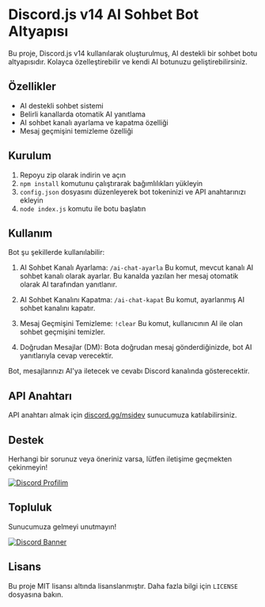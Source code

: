 # Discord.js v14 AI Sohbet Bot Altyapısı

Bu proje, Discord.js v14 kullanılarak oluşturulmuş, AI destekli bir sohbet botu altyapısıdır. Kolayca özelleştirebilir ve kendi AI botunuzu geliştirebilirsiniz.

## Özellikler

- AI destekli sohbet sistemi
- Belirli kanallarda otomatik AI yanıtlama
- AI sohbet kanalı ayarlama ve kapatma özelliği
- Mesaj geçmişini temizleme özelliği

## Kurulum

1. Repoyu zip olarak indirin ve açın
2. `npm install` komutunu çalıştırarak bağımlılıkları yükleyin
3. `config.json` dosyasını düzenleyerek bot tokeninizi ve API anahtarınızı ekleyin
4. `node index.js` komutu ile botu başlatın

## Kullanım

Bot şu şekillerde kullanılabilir:

1. AI Sohbet Kanalı Ayarlama: `/ai-chat-ayarla`
   Bu komut, mevcut kanalı AI sohbet kanalı olarak ayarlar. Bu kanalda yazılan her mesaj otomatik olarak AI tarafından yanıtlanır.

2. AI Sohbet Kanalını Kapatma: `/ai-chat-kapat`
   Bu komut, ayarlanmış AI sohbet kanalını kapatır.

3. Mesaj Geçmişini Temizleme: `!clear`
   Bu komut, kullanıcının AI ile olan sohbet geçmişini temizler.

4. Doğrudan Mesajlar (DM): Bota doğrudan mesaj gönderdiğinizde, bot AI yanıtlarıyla cevap verecektir.

Bot, mesajlarınızı AI'ya iletecek ve cevabı Discord kanalında gösterecektir.

## API Anahtarı

API anahtarı almak için [discord.gg/msidev](https://discord.gg/msidev) sunucumuza katılabilirsiniz.

## Destek

Herhangi bir sorunuz veya öneriniz varsa, lütfen iletişime geçmekten çekinmeyin!

[![Discord Profilim](https://img.shields.io/badge/Discord-Profilim-7289DA?style=for-the-badge&logo=discord&logoColor=white)](https://discord.com/users/657241749579759616)

## Topluluk

Sunucumuza gelmeyi unutmayın!

[![Discord Banner](https://api.weblutions.com/discord/invite/msidev/)](https://discord.gg/msidev)

## Lisans

Bu proje MIT lisansı altında lisanslanmıştır. Daha fazla bilgi için `LICENSE` dosyasına bakın.
